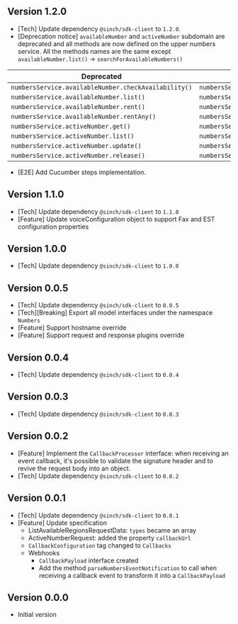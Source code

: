 ## Version 1.2.0
- [Tech] Update dependency `@sinch/sdk-client` to `1.2.0`.
- [Deprecation notice] `availableNumber` and `activeNumber` subdomain are deprecated and all methods are now defined on the upper numbers service.
   All the methods names are the same except `availableNumber.list()` -> `searchForAvailableNumbers()`

| Deprecated                                           | New                                          |
|------------------------------------------------------|----------------------------------------------|
| `numbersService.availableNumber.checkAvailability()` | `numbersService.checkAvailability()`         |
| `numbersService.availableNumber.list()`              | `numbersService.searchForAvailableNumbers()` |
| `numbersService.availableNumber.rent()`              | `numbersService.rent()`                      |
| `numbersService.availableNumber.rentAny()`           | `numbersService.rentAny()`                   |
| `numbersService.activeNumber.get()`                  | `numbersService.get()`                       |
| `numbersService.activeNumber.list()`                 | `numbersService.list()`                      |
| `numbersService.activeNumber.update()`               | `numbersService.update()`                    |
| `numbersService.activeNumber.release()`              | `numbersService.release()`                   |

- [E2E] Add Cucumber steps implementation.

## Version 1.1.0
- [Tech] Update dependency `@sinch/sdk-client` to `1.1.0`
- [Feature] Update voiceConfiguration object to support Fax and EST configuration properties

## Version 1.0.0
- [Tech] Update dependency `@sinch/sdk-client` to `1.0.0`

## Version 0.0.5
- [Tech] Update dependency `@sinch/sdk-client` to `0.0.5`
- [Tech][Breaking] Export all model interfaces under the namespace `Numbers`
- [Feature] Support hostname override
- [Feature] Support request and response plugins override

## Version 0.0.4
- [Tech] Update dependency `@sinch/sdk-client` to `0.0.4`

## Version 0.0.3
 - [Tech] Update dependency `@sinch/sdk-client` to `0.0.3`

## Version 0.0.2

 - [Feature] Implement the `CallbackProcessor` interface: when receiving an event callback, it's possible to validate the signature header and to revive the request body into an object.
 - [Tech] Update dependency `@sinch/sdk-client` to `0.0.2`

## Version 0.0.1

 - [Tech] Update dependency `@sinch/sdk-client` to `0.0.1`
 - [Feature] Update specification
   - ListAvailableRegionsRequestData: `types` became an array
   - ActiveNumberRequest: added the property `callbackUrl`
   - `CallbackConfiguration` tag changed to `Callbacks`
   - Webhooks
     - `CallbackPayload` interface created
     - Add the method `parseNumbersEventNotification` to call when receiving a callback event to transform it into a `CallbackPayload`

## Version 0.0.0

- Initial version

